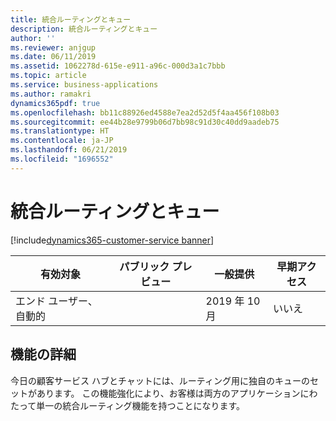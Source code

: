 ```yaml
---
title: 統合ルーティングとキュー
description: 統合ルーティングとキュー
author: ''
ms.reviewer: anjgup
ms.date: 06/11/2019
ms.assetid: 1062278d-615e-e911-a96c-000d3a1c7bbb
ms.topic: article
ms.service: business-applications
ms.author: ramakri
dynamics365pdf: true
ms.openlocfilehash: bb11c88926ed4588e7ea2d52d5f4aa456f108b03
ms.sourcegitcommit: ee44b28e9799b06d7bb98c91d30c40dd9aadeb75
ms.translationtype: HT
ms.contentlocale: ja-JP
ms.lasthandoff: 06/21/2019
ms.locfileid: "1696552"
---
```

# <a name="unified-routing-and-queues"></a>統合ルーティングとキュー
[!include[dynamics365-customer-service banner](../includes/dynamics365-customer-service.md)]

| 有効対象    |  パブリック プレビュー | 一般提供 | 早期アクセス |
| ---------- | ---------- |---------- |---------- |
|エンド ユーザー、自動的|| 2019 年 10 月|いいえ |






## <a name="feature-details"></a>機能の詳細
<!--feature detail start -->
今日の顧客サービス ハブとチャットには、ルーティング用に独自のキューのセットがあります。 この機能強化により、お客様は両方のアプリケーションにわたって単一の統合ルーティング機能を持つことになります。
<!--feature detail end -->










